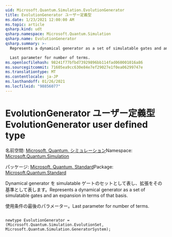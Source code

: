 ```yaml
---
uid: Microsoft.Quantum.Simulation.EvolutionGenerator
title: EvolutionGenerator ユーザー定義型
ms.date: 1/23/2021 12:00:00 AM
ms.topic: article
qsharp.kind: udt
qsharp.namespace: Microsoft.Quantum.Simulation
qsharp.name: EvolutionGenerator
qsharp.summary: >-
  Represents a dynamical generator as a set of simulatable gates and an expansion in terms of that basis.

  Last parameter for number of terms.
ms.openlocfilehash: 98241f77bfbd73929896bb114fad060001016a86
ms.sourcegitcommit: 71605ea9cc630e84e7ef29027e1f0ea06299747e
ms.translationtype: MT
ms.contentlocale: ja-JP
ms.lasthandoff: 01/26/2021
ms.locfileid: "98856077"
---
```

# <a name="evolutiongenerator-user-defined-type"></a><span data-ttu-id="7b06c-102">EvolutionGenerator ユーザー定義型</span><span class="sxs-lookup"><span data-stu-id="7b06c-102">EvolutionGenerator user defined type</span></span>

<span data-ttu-id="7b06c-103">名前空間: [Microsoft. Quantum. シミュレーション](xref:Microsoft.Quantum.Simulation)</span><span class="sxs-lookup"><span data-stu-id="7b06c-103">Namespace: [Microsoft.Quantum.Simulation](xref:Microsoft.Quantum.Simulation)</span></span>

<span data-ttu-id="7b06c-104">パッケージ: [Microsoft. Quantum. Standard](https://nuget.org/packages/Microsoft.Quantum.Standard)</span><span class="sxs-lookup"><span data-stu-id="7b06c-104">Package: [Microsoft.Quantum.Standard](https://nuget.org/packages/Microsoft.Quantum.Standard)</span></span>


<span data-ttu-id="7b06c-105">Dynamical generator を simulatable ゲートのセットとして表し、拡張をその基準として表します。</span><span class="sxs-lookup"><span data-stu-id="7b06c-105">Represents a dynamical generator as a set of simulatable gates and an expansion in terms of that basis.</span></span>

<span data-ttu-id="7b06c-106">使用条件の最後のパラメーター。</span><span class="sxs-lookup"><span data-stu-id="7b06c-106">Last parameter for number of terms.</span></span>

```qsharp

newtype EvolutionGenerator = (Microsoft.Quantum.Simulation.EvolutionSet, Microsoft.Quantum.Simulation.GeneratorSystem);
```

